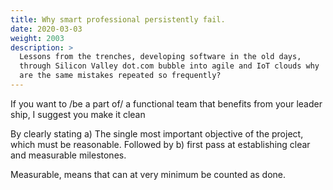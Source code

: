 ```yaml
---
title: Why smart professional persistently fail.
date: 2020-03-03
weight: 2003
description: >
  Lessons from the trenches, developing software in the old days,
  through Silicon Valley dot.com bubble into agile and IoT clouds why
  are the same mistakes repeated so frequently?
---
```


If you want to /be a part of/ a functional team that benefits from
your leader ship, I suggest you make it clean


By clearly stating a) The single most important objective of the
project, which must be reasonable. Followed by b) first pass at establishing clear
and measurable milestones.

Measurable, means that can at very minimum be counted as done.


